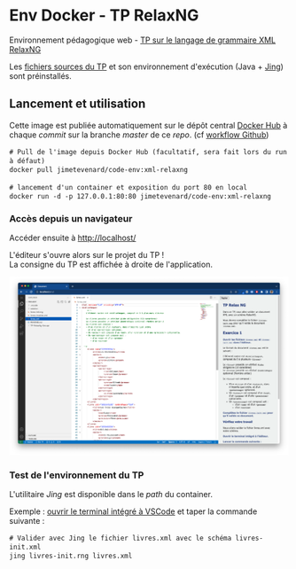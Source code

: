 # Env Docker - TP RelaxNG

Environnement pédagogique web - [TP sur le langage de grammaire XML RelaxNG](https://relaxng.org/)

Les [fichiers sources du TP](https://github.com/jimetevenard/TP-RelaxNg.git) et son environnement d'exécution (Java + [Jing](https://github.com/relaxng/jing-trang)) sont préinstallés.

## Lancement et utilisation

Cette image est publiée automatiquement sur le dépôt central [Docker Hub](https://hub.docker.com/r/jimetevenard/code-env/tags) à chaque *commit* sur la branche *master* de ce *repo*. (cf [workflow Github](.github/workflows/docker-image.yml))

````
# Pull de l'image depuis Docker Hub (facultatif, sera fait lors du run à défaut)
docker pull jimetevenard/code-env:xml-relaxng

# lancement d'un container et exposition du port 80 en local
docker run -d -p 127.0.0.1:80:80 jimetevenard/code-env:xml-relaxng
````

### Accès depuis un navigateur

Accéder ensuite à <http://localhost/>  

L'éditeur s'ouvre alors sur le projet du TP !  
La consigne du TP est affichée à droite de l'application.


![Screenshot Code Server](screenshot-code-env-rng.png)

### Test de l'environnement du TP

L'utilitaire *Jing* est disponible dans le *path* du container.

Exemple : [ouvrir le terminal intégré à VSCode](https://code.visualstudio.com/docs/editor/integrated-terminal) et taper la commande suivante :

````
# Valider avec Jing le fichier livres.xml avec le schéma livres-init.xml
jing livres-init.rng livres.xml
````